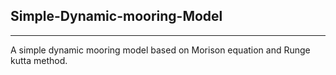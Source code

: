 ## Simple-Dynamic-mooring-Model
***
A simple dynamic mooring model based on Morison equation and Runge kutta method.